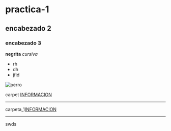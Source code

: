 # practica-1
## encabezado 2 
### encabezado 3
**negrita**
*cursiva*
- rh
- dh
- jfid
 

![perro](https://ichef.bbci.co.uk/ace/ws/640/cpsprodpb/15665/production/_107435678_perro1.jpg.webp)

carpet [INFORMACION](carpet/README.md)

---

carpeta_1[INFORMACION](carpeta_1/README.md)

----

swds